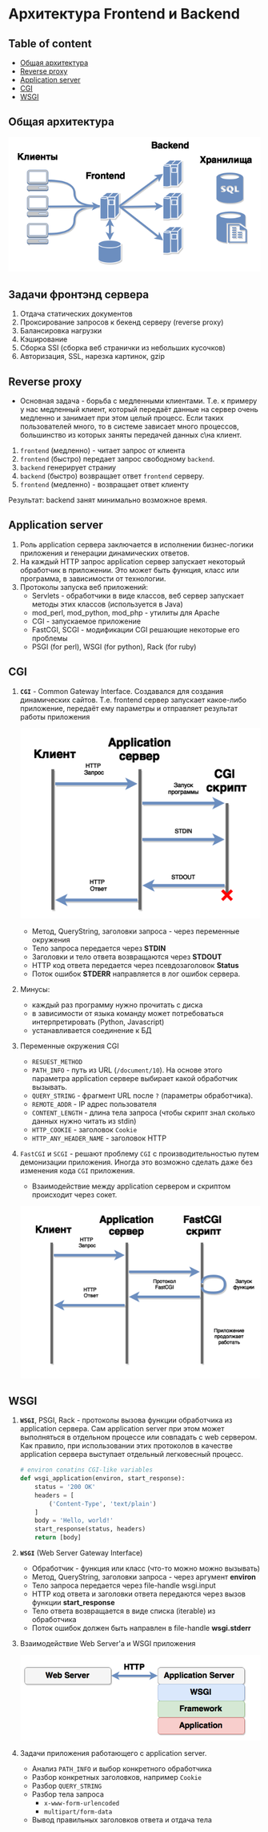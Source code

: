 # Архитектура Frontend и Backend

## Table of content
- [Общая архитектура](#Общая-архитектура)
- [Reverse proxy](#reverse-proxy)
- [Application server](#application-server)
- [CGI](#cgi)
- [WSGI](#wsgi)

## Общая архитектура
![Frontend Backend](../images/frontend-backend.png)

## Задачи фронтэнд сервера
1. Отдача статических документов
1. Проксирование запросов к бекенд серверу (reverse proxy)
1. Балансировка нагрузки
1. Кэширование
1. Сборка SSI (сборка веб странички из небольших кусочков)
1. Авторизация, SSL, нарезка картинок, gzip

## Reverse proxy
* Основная задача - борьба с медленными клиентами. Т.е. к примеру у нас медленный клиент, который передаёт данные на сервер очень медленно и занимает при этом целый процесс. Если таких пользователей много, то в системе зависает много процессов, большинство из которых заняты передачей данных с\на клиент.
1. `frontend` (медленно) - читает запрос от клиента
1. `frontend` (быстро) передает запрос свободному `backend`.
1. `backend` генерирует страниу
1. `backend` (быстро) возвращает ответ `frontend` серверу.
1. `frontend` (медленно) - возвращает ответ клиенту

Результат: backend занят минимально возможное время.

## Application server
1. Роль application сервера заключается в исполнении бизнес-логики приложения и генерации динамических ответов.
1. На каждый HTTP запрос application сервер запускает некоторый обработчик в приложении. Это может быть функция, класс или программа, в зависимости от технологии.
1. Протоколы запуска веб приложений:
    * Servlets - обработчики в виде классов, веб сервер запускает методы этих классов (используется в Java)
    * mod_perl, mod_python, mod_php - утилиты для Apache
    * CGI - запускаемое приложение
    * FastCGI, SCGI - модификации CGI решающие некоторые его проблемы
    * PSGI (for perl), WSGI (for python), Rack (for ruby)

## CGI
1. **`CGI`** - Common Gateway Interface. Создавался для создания динамических сайтов. Т.е. frontend сервер запускает какое-либо приложение, передаёт ему параметры и отправляет результат работы приложения

    ![Application server](../images/application-server.png)

    * Метод, QueryString, заголовки запроса - через переменные окружения
    * Тело запроса передается через **STDIN**
    * Заголовки и тело ответа возвращаются через **STDOUT**
    * HTTP код ответа передается через псевдозаголовок **Status**
    * Поток ошибок **STDERR** направляется в лог ошибок сервера.
1. Минусы:
    * каждый раз программу нужно прочитать с диска
    * в зависимости от языка команду может потребоваться интерпретировать (Python, Javascript)
    * устанавливается соединение к БД
1. Переменные окружения CGI
    * `RESUEST_METHOD`
    * `PATH_INFO` - путь из URL (`/document/10`). На основе этого параметра application сервере выбирает какой обработчик вызывать.
    * `QUERY_STRING` - фрагмент URL после `?` (параметры обработчика).
    * `REMOTE_ADDR` - IP адрес пользователя
    * `CONTENT_LENGTH` - длина тела запроса (чтобы скрипт знал сколько данных нужно читать из stdin)
    * `HTTP_COOKIE` - заголовок `Cookie`
    * `HTTP_ANY_HEADER_NAME` - заголовок HTTP
1. `FastCGI` и `SCGI` - решают проблему `CGI` с производительностью путем демонизации приложения. Иногда это возможно сделать даже без изменения кода `CGI` приложения.
    * Взаимодействие между application сервером и скриптом происходит через сокет.

    ![Fast CGI](../images/fast-cgi.png)

## WSGI
1. **`WSGI`**, PSGI, Rack - протоколы вызова функции обработчика из application сервера. Сам application server при этом может выполняться в отдельном процессе или совпадать с web сервером. Как правило, при использовании этих протоколов в качестве application сервера выступает отдельный легковесный процесс.
    ```python
    # environ conatins CGI-like variables
    def wsgi_application(environ, start_response):
        status = '200 OK'
        headers = [
            ('Content-Type', 'text/plain')
        ]
        body = 'Hello, world!'
        start_response(status, headers)
        return [body]
    ```
1. **`WSGI`** (Web Server Gateway Interface)
    * Обработчик - функция или класс (что-то можно можно вызывать)
    * Метод, QueryString, заголовки запроса - через аргумент **environ**
    * Тело запроса передается через file-handle wsgi.input
    * HTTP код ответа и заголовки ответа передаются через вызов функции **start_response**
    * Тело ответа возвращается в виде списка (iterable) из обработчика
    * Поток ошибок должен быть направлен в file-handle **wsgi.stderr**
1. Взаимодействие Web Server'a и WSGI приложения

    ![Web Server - WSGI](../images/wsgi.png)

1. Задачи приложения работающего с application server.
    * Анализ `PATH_INFO` и выбор конкретного обработчика
    * Разбор конкретных заголовков, например `Cookie`
    * Разбор `QUERY_STRING`
    * Разбор тела запроса
        * `x-www-form-urlencoded`
        * `multipart/form-data`
    * Вывод правильных заголовков ответа и отдача тела
